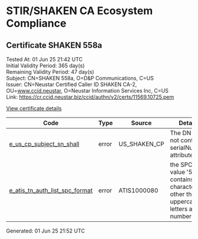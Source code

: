 # STIR/SHAKEN CA Ecosystem Compliance

## Certificate SHAKEN 558a

Tested At: 01 Jun 25 21:42 UTC\
Initial Validity Period: 365 day(s)\
Remaining Validity Period: 47 day(s)\
Subject: CN=SHAKEN 558a, O=D&P Communications, C=US\
Issuer: CN=Neustar Certified Caller ID SHAKEN CA-2, OU=www.ccid.neustar, O=Neustar Information Services Inc, C=US\
Link: https://cr.ccid.neustar.biz/ccid/authn/v2/certs/11569.10725.pem

[View certificate details](https://x509.io/?cert=MIIDBjCCAqygAwIBAgIUOZ7LtNE7qqcXaTvTjphSqcJ%2FY8AwCgYIKoZIzj0EAwIwgYUxCzAJBgNVBAYTAlVTMSkwJwYDVQQKDCBOZXVzdGFyIEluZm9ybWF0aW9uIFNlcnZpY2VzIEluYzEZMBcGA1UECwwQd3d3LmNjaWQubmV1c3RhcjEwMC4GA1UEAwwnTmV1c3RhciBDZXJ0aWZpZWQgQ2FsbGVyIElEIFNIQUtFTiBDQS0yMB4XDTI0MDcxODIxMjAzOFoXDTI1MDcxODIxMjAzOFowQDELMAkGA1UEBhMCVVMxGzAZBgNVBAoMEkQmUCBDb21tdW5pY2F0aW9uczEUMBIGA1UEAwwLU0hBS0VOIDU1OGEwWTATBgcqhkjOPQIBBggqhkjOPQMBBwNCAAT2P3oSSrF88UhPDq2Xn0D7KI8NDHjJO%2FjPmcfPWlDNTQlVPHE1OieB%2BOhZg6dHPOEsFTKBvuMrMK5GO3yCYhQIo4IBPDCCATgwFgYIKwYBBQUHARoECjAIoAYWBDU1OGEwDAYDVR0TAQH%2FBAIwADAfBgNVHSMEGDAWgBSCThX%2F%2Fp9qZ1HkyJfHbXTD%2FGVFeDAXBgNVHSAEEDAOMAwGCmCGSAGG%2FwkBAQMwgaYGA1UdHwSBnjCBmzCBmKA6oDiGNmh0dHBzOi8vYXV0aGVudGljYXRlLWFwaS5pY29uZWN0aXYuY29tL2Rvd25sb2FkL3YxL2NybKJapFgwVjEUMBIGA1UEBwwLQnJpZGdld2F0ZXIxCzAJBgNVBAgMAk5KMRMwEQYDVQQDDApTVEktUEEgQ1JMMQswCQYDVQQGEwJVUzEPMA0GA1UECgwGU1RJLVBBMB0GA1UdDgQWBBTr0Fmu1HCo0g%2BL0CIDxSliy4KXUDAOBgNVHQ8BAf8EBAMCB4AwCgYIKoZIzj0EAwIDSAAwRQIgLeAoMFDh8SThDtnXWrB1yX33pATxy%2FhLftktrhB3VEICIQDAn4yG%2BVtHFXaslnaZIoNuU%2FuoKZzXjBCUkj0T2WG3cg%3D%3D)

| Code | Type | Source | Details |
|------|------|--------|---------|
| [e_us_cp_subject_sn_shall](../../ISSUES/e_us_cp_subject_sn_shall/README.md) | error | US_SHAKEN_CP | The DN does not contain a serialNumber attribute. |
| [e_atis_tn_auth_list_spc_format](../../ISSUES/e_atis_tn_auth_list_spc_format/README.md) | error | ATIS1000080 | the SPC value '558a' contains characters other than uppercase letters and numbers |


Generated: 01 Jun 25 21:52 UTC